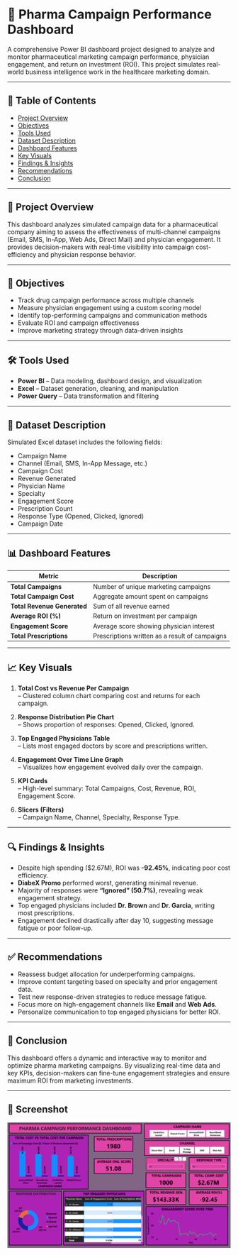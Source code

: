 # 💊 Pharma Campaign Performance Dashboard

A comprehensive Power BI dashboard project designed to analyze and monitor pharmaceutical marketing campaign performance, physician engagement, and return on investment (ROI). This project simulates real-world business intelligence work in the healthcare marketing domain.

---

## 📑 Table of Contents

- [Project Overview](#project-overview)
- [Objectives](#objectives)
- [Tools Used](#tools-used)
- [Dataset Description](#dataset-description)
- [Dashboard Features](#dashboard-features)
- [Key Visuals](#key-visuals)
- [Findings & Insights](#findings--insights)
- [Recommendations](#recommendations)
- [Conclusion](#conclusion)

---

## 📌 Project Overview

This dashboard analyzes simulated campaign data for a pharmaceutical company aiming to assess the effectiveness of multi-channel campaigns (Email, SMS, In-App, Web Ads, Direct Mail) and physician engagement. It provides decision-makers with real-time visibility into campaign cost-efficiency and physician response behavior.

---

## 🎯 Objectives

- Track drug campaign performance across multiple channels
- Measure physician engagement using a custom scoring model
- Identify top-performing campaigns and communication methods
- Evaluate ROI and campaign effectiveness
- Improve marketing strategy through data-driven insights

---

## 🛠 Tools Used

- **Power BI** – Data modeling, dashboard design, and visualization
- **Excel** – Dataset generation, cleaning, and manipulation
- **Power Query** – Data transformation and filtering

---

## 📂 Dataset Description

Simulated Excel dataset includes the following fields:

- Campaign Name  
- Channel (Email, SMS, In-App Message, etc.)  
- Campaign Cost  
- Revenue Generated  
- Physician Name  
- Specialty  
- Engagement Score  
- Prescription Count  
- Response Type (Opened, Clicked, Ignored)  
- Campaign Date  

---

## 📊 Dashboard Features

| Metric | Description |
|--------|-------------|
| **Total Campaigns** | Number of unique marketing campaigns |
| **Total Campaign Cost** | Aggregate amount spent on campaigns |
| **Total Revenue Generated** | Sum of all revenue earned |
| **Average ROI (%)** | Return on investment per campaign |
| **Engagement Score** | Average score showing physician interest |
| **Total Prescriptions** | Prescriptions written as a result of campaigns |

---

## 📈 Key Visuals

1. **Total Cost vs Revenue Per Campaign**  
   – Clustered column chart comparing cost and returns for each campaign.

2. **Response Distribution Pie Chart**  
   – Shows proportion of responses: Opened, Clicked, Ignored.

3. **Top Engaged Physicians Table**  
   – Lists most engaged doctors by score and prescriptions written.

4. **Engagement Over Time Line Graph**  
   – Visualizes how engagement evolved daily over the campaign.

5. **KPI Cards**  
   – High-level summary: Total Campaigns, Cost, Revenue, ROI, Engagement Score.

6. **Slicers (Filters)**  
   – Campaign Name, Channel, Specialty, Response Type.

---

## 🔍 Findings & Insights

- Despite high spending ($2.67M), ROI was **-92.45%**, indicating poor cost efficiency.
- **DiabeX Promo** performed worst, generating minimal revenue.
- Majority of responses were **“Ignored” (50.7%)**, revealing weak engagement strategy.
- Top engaged physicians included **Dr. Brown** and **Dr. Garcia**, writing most prescriptions.
- Engagement declined drastically after day 10, suggesting message fatigue or poor follow-up.

---

## ✅ Recommendations

- Reassess budget allocation for underperforming campaigns.
- Improve content targeting based on specialty and prior engagement data.
- Test new response-driven strategies to reduce message fatigue.
- Focus more on high-engagement channels like **Email** and **Web Ads**.
- Personalize communication to top engaged physicians for better ROI.

---

## 📌 Conclusion

This dashboard offers a dynamic and interactive way to monitor and optimize pharma marketing campaigns. By visualizing real-time data and key KPIs, decision-makers can fine-tune engagement strategies and ensure maximum ROI from marketing investments.

---

## 📸 Screenshot

![Pharma Dashboard](./Screenshot%202025-06-16%20120818.png)

